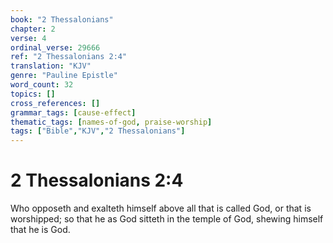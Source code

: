 ```yaml
---
book: "2 Thessalonians"
chapter: 2
verse: 4
ordinal_verse: 29666
ref: "2 Thessalonians 2:4"
translation: "KJV"
genre: "Pauline Epistle"
word_count: 32
topics: []
cross_references: []
grammar_tags: [cause-effect]
thematic_tags: [names-of-god, praise-worship]
tags: ["Bible","KJV","2 Thessalonians"]
---
```


# 2 Thessalonians 2:4

Who opposeth and exalteth himself above all that is called God, or that is worshipped; so that he as God sitteth in the temple of God, shewing himself that he is God.
